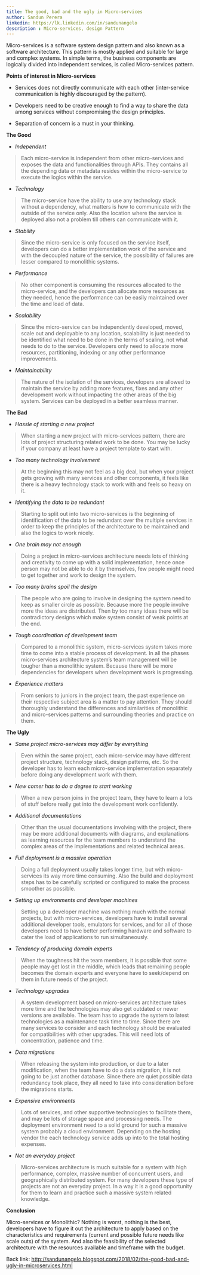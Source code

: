 ```yaml
---
title: The good, bad and the ugly in Micro-services
author: Sandun Perera
linkedin: https://lk.linkedin.com/in/sandunangelo
description : Micro-services, design Pattern
---
```



Micro-services is a software system design pattern and also known as a
software architecture. This pattern is mostly applied and suitable for
large and complex systems. In simple terms, the business components are
logically divided into independent services, is called Micro-services
pattern.

**Points of interest in Micro-services**

-   Services does not directly communicate with each other
    (inter-service communication is highly discouraged by the pattern).

-   Developers need to be creative enough to find a way to share the
    data among services without compromising the design principles.

-   Separation of concern is a must in your thinking.

**The Good**

-   *Independent*

> Each micro-service is independent from other micro-services and
> exposes the data and functionalities through APIs. They contains all
> the depending data or metadata resides within the micro-service to
> execute the logics within the service.

-   *Technology*

> The micro-service have the ability to use any technology stack without
> a dependency, what matters is how to communicate with the outside of
> the service only. Also the location where the service is deployed also
> not a problem till others can communicate with it.

-   *Stability*

> Since the micro-service is only focused on the service itself,
> developers can do a better implementation work of the service and
> with the decoupled nature of the service, the possibility of
> failures are lesser compared to monolithic systems.

-   *Performance*

> No other component is consuming the resources allocated to the
> micro-service, and the developers can allocate more resources as
> they needed, hence the performance can be easily maintained over the
> time and load of data.

-   *Scalability*

> Since the micro-service can be independently developed, moved, scale
> out and deployable to any location, scalability is just needed to be
> identified what need to be done in the terms of scaling, not what
> needs to do to the service. Developers only need to allocate more
> resources, partitioning, indexing or any other
> performance improvements.

-   *Maintainability*

> The nature of the isolation of the services, developers are allowed
> to maintain the service by adding more features, fixes and any other
> development work without impacting the other areas of the
> big system. Services can be deployed in a better seamless manner.

**The Bad**

-   *Hassle of starting a new project*

> When starting a new project with micro-services pattern, there are
> lots of project structuring related work to be done. You may be lucky
> if your company at least have a project template to start with.

-   *Too many technology involvement*

> At the beginning this may not feel as a big deal, but when your
> project gets growing with many services and other components, it
> feels like there is a heavy technology stack to work with and feels
> so heavy on it.

-   *Identifying the data to be redundant*

> Starting to split out into two micro-services is the beginning of
> identification of the data to be redundant over the multiple services
> in order to keep the principles of the architecture to be maintained
> and also the logics to work nicely.

-   *One brain may not enough*

> Doing a project in micro-services architecture needs lots of thinking
> and creativity to come up with a solid implementation, hence once
> person may not be able to do it by themselves, few people might need
> to get together and work to design the system.

-   *Too many brains spoil the design*

> The people who are going to involve in designing the system need to
> keep as smaller circle as possible. Because more the people involve
> more the ideas are distributed. Then by too many ideas there will be
> contradictory designs which make system consist of weak points at the
> end.

-   *Tough coordination of development team*

> Compared to a monolithic system, micro-services system takes more time
> to come into a stable process of development. In all the phases
> micro-services architecture system’s team management will be tougher
> than a monolithic system. Because there will be more dependencies for
> developers when development work is progressing.

-   *Experience matters*

> From seniors to juniors in the project team, the past experience on
> their respective subject area is a matter to pay attention. They
> should thoroughly understand the differences and similarities of
> monolithic and micro-services patterns and surrounding theories and
> practice on them.

**The Ugly**

-   *Same project micro-services may differ by everything*

> Even within the same project, each micro-service may have different
> project structure, technology stack, design patterns, etc. So the
> developer has to learn each micro-service implementation separately
> before doing any development work with them.

-   *New comer has to do a degree to start working*

> When a new person joins in the project team, they have to learn a lots
> of stuff before really get into the development work confidently.

-   *Additional documentations*

> Other than the usual documentations involving with the project,
> there may be more additional documents with diagrams, and
> explanations as learning resources for the team members to
> understand the complex areas of the implementations and related
> technical areas.

-   *Full deployment is a massive operation*

> Doing a full deployment usually takes longer time, but with
> micro-services its way more time consuming. Also the build and
> deployment steps has to be carefully scripted or configured to make
> the process smoother as possible.

-   *Setting up environments and developer machines*

> Setting up a developer machine was nothing much with the normal
> projects, but with micro-services, developers have to install several
> additional developer tools, emulators for services, and for all of
> those developers need to have better performing hardware and software
> to cater the load of applications to run simultaneously.

-   *Tendency of producing domain experts*

> When the toughness hit the team members, it is possible that some
> people may get lost in the middle, which leads that remaining people
> becomes the domain experts and everyone have to seek/depend on them in
> future needs of the project.

-   *Technology upgrades*

> A system development based on micro-services architecture takes more
> time and the technologies may also get outdated or newer versions are
> available. The team has to upgrade the system to latest technologies
> as a maintenance task time to time. Since there are many services to
> consider and each technology should be evaluated for compatibilities
> with other upgrades. This will need lots of concentration, patience
> and time.

-   *Data migrations*

> When releasing the system into production, or due to a later
> modification, when the team have to do a data migration, it is not
> going to be just another database. Since there are quiet possible
> data redundancy took place, they all need to take into consideration
> before the migrations starts.

-   *Expensive environments*

> Lots of services, and other supportive technologies to facilitate
> them, and may be lots of storage space and processing needs. The
> deployment environment need to a solid ground for such a massive
> system probably a cloud environment. Depending on the hosting vendor
> the each technology service adds up into to the total
> hosting expenses.

-   *Not an everyday project*

>  Micro-services architecture is much suitable for a system with high
> performance, complex, massive number of concurrent users, and
> geographically distributed system. For many developers these type of
> projects are not an everyday project. In a way it is a good
> opportunity for them to learn and practice such a massive system
> related knowledge.

**Conclusion**

Micro-services or Monolithic? Nothing is worst, nothing is the best,
developers have to figure it out the architecture to apply based on the
characteristics and requirements (current and possible future needs like
scale outs) of the system. And also the feasibility of the selected
architecture with the resources available and timeframe with the budget.

Back link:
<http://sandunangelo.blogspot.com/2018/02/the-good-bad-and-ugly-in-microservices.html>
